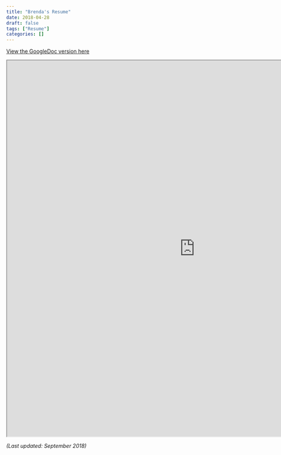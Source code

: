 ```yaml
---
title: "Brenda's Resume"
date: 2018-04-28
draft: false
tags: ["Resume"]
categories: []
---
```

[View the GoogleDoc version here](https://docs.google.com/document/d/1GbUTFIruG7kuMYBlW6NFpx3bmK_rJMIlq8Sqk35B70g/edit?usp=sharing)

<iframe src="https://docs.google.com/document/d/e/2PACX-1vTL1TQM4h55rSVlet9_-NP95bnUcdfMsjkoC6F9Gqdf3KBsjIyD9JjOSy2yqTD6sME03xz8hGO37hrl/pub?embedded=true" width="1000px" height="1000px"></iframe>

*(Last updated: September 2018)*
